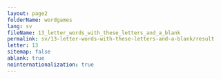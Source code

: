 ```yaml
---
layout: page2
folderName: wordgames
lang: sv
fileName: 13_letter_words_with_these_letters_and_a_blank
permalink: sv/13-letter-words-with-these-letters-and-a-blank/result
letter: 13
sitemap: false
ablank: true
nointernationalization: true
---
```

